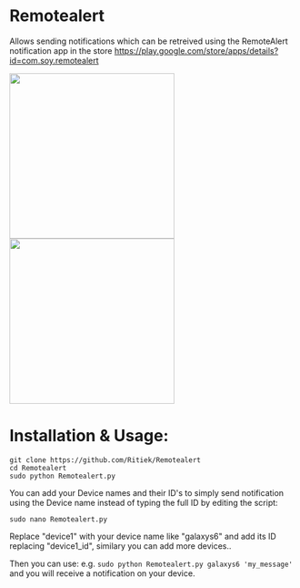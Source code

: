 # Remotealert
Allows sending notifications which can be retreived using the RemoteAlert notification app in the store
https://play.google.com/store/apps/details?id=com.soy.remotealert

<img src="http://i.imgur.com/djN917n.png" width="290">
<img src="http://i.imgur.com/mvCnOdN.png" width="290">

# Installation & Usage:
```
git clone https://github.com/Ritiek/Remotealert
cd Remotealert
sudo python Remotealert.py
```
You can add your Device names and their ID's to simply send notification using the Device name instead of typing the full ID by editing the script:
```
sudo nano Remotealert.py
```
Replace "device1" with your device name like "galaxys6" and add its ID replacing "device1_id", similary you can add more devices..

Then you can use:
e.g. ```sudo python Remotealert.py galaxys6 'my_message'```
and you will receive a notification on your device.
